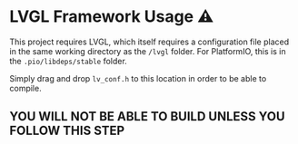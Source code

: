 # LVGL Framework Usage ⚠️
This project requires LVGL, which itself requires a configuration file placed in the same working directory as the `/lvgl` folder. For PlatformIO, this is in the `.pio/libdeps/stable` folder.

Simply drag and drop `lv_conf.h` to this location in order to be able to compile.

## YOU WILL NOT BE ABLE TO BUILD UNLESS YOU FOLLOW THIS STEP
